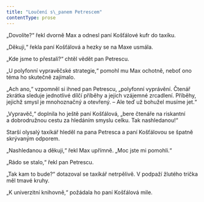 ```yaml
---
title: "Loučení s\_panem Petrescem"
contentType: prose
---
```


„Dovolíte?“ řekl dvorně Max a odnesl paní Košťálové kufr do taxíku.

  

„Děkuji,“ řekla paní Košťálová a hezky se na Maxe usmála.

„Kde jsme to přestali?“ chtěl vědět pan Petrescu.

„U polyfonní vypravěčské strategie,“ pomohl mu Max ochotně, neboť ono téma ho skutečně zajímalo.

„Ach ano,“ vzpomněl si ihned pan Petrescu, „polyfonní vyprávění. Čtenář zkrátka sleduje jednotlivé dílčí příběhy a jejich vzájemné zrcadlení. Příběhy, jejichž smysl je mnohoznačný a otevřený. – Ale teď už bohužel musíme jet.“

„Vypravěč,“ doplnila ho ještě paní Košťálová, „bere čtenáře na riskantní a dobrodružnou cestu za hledáním smyslu celku. Tak nashledanou!“

Starší olysalý taxíkář hleděl na pana Petresca a paní Košťálovou se špatně skrývaným odporem.

„Nashledanou a děkuji,“ řekl Max upřímně. „Moc jste mi pomohli.“

„Rádo se stalo,“ řekl pan Petrescu.

„Tak kam to bude?“ dotazoval se taxíkář netrpělivě. V podpaží žlutého trička měl tmavé kruhy.

„K univerzitní knihovně,“ požádala ho paní Košťálová mile.
